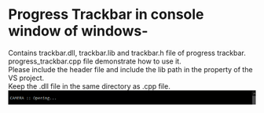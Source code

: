 # Progress Trackbar in console window of windows-
Contains trackbar.dll, trackbar.lib and trackbar.h file of progress trackbar.  
progress_trackbar.cpp file demonstrate how to use it.  
Please include the header file and include the lib path in the property of the VS project.  
Keep the .dll file in the same directory as .cpp file.  
![alt-text](https://github.com/atul-sh/DLL-/blob/6bee2b7aede3c8bdb6c6afa2f96306c2399db53d/console_trackbar.gif)
